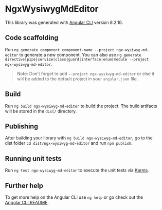 # NgxWysiwygMdEditor

This library was generated with [Angular CLI](https://github.com/angular/angular-cli) version 8.2.10.

## Code scaffolding

Run `ng generate component component-name --project ngx-wysiwyg-md-editor` to generate a new component. You can also use `ng generate directive|pipe|service|class|guard|interface|enum|module --project ngx-wysiwyg-md-editor`.
> Note: Don't forget to add `--project ngx-wysiwyg-md-editor` or else it will be added to the default project in your `angular.json` file. 

## Build

Run `ng build ngx-wysiwyg-md-editor` to build the project. The build artifacts will be stored in the `dist/` directory.

## Publishing

After building your library with `ng build ngx-wysiwyg-md-editor`, go to the dist folder `cd dist/ngx-wysiwyg-md-editor` and run `npm publish`.

## Running unit tests

Run `ng test ngx-wysiwyg-md-editor` to execute the unit tests via [Karma](https://karma-runner.github.io).

## Further help

To get more help on the Angular CLI use `ng help` or go check out the [Angular CLI README](https://github.com/angular/angular-cli/blob/master/README.md).
